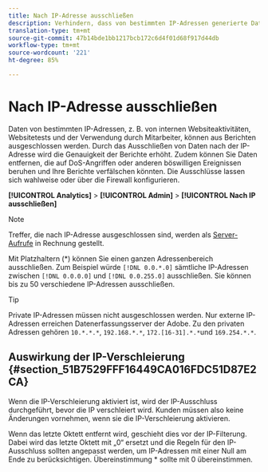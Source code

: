 ```yaml
---
title: Nach IP-Adresse ausschließen
description: Verhindern, dass von bestimmten IP-Adressen generierte Daten in Berichten angezeigt werden.
translation-type: tm+mt
source-git-commit: 47b14bde1bb1217bcb172c6d4f01d68f917d44db
workflow-type: tm+mt
source-wordcount: '221'
ht-degree: 85%

---
```



# Nach IP-Adresse ausschließen

Daten von bestimmten IP-Adressen, z. B. von internen Websiteaktivitäten, Websitetests und der Verwendung durch Mitarbeiter, können aus Berichten ausgeschlossen werden. Durch das Ausschließen von Daten nach der IP-Adresse wird die Genauigkeit der Berichte erhöht. Zudem können Sie Daten entfernen, die auf DoS-Angriffen oder anderen böswilligen Ereignissen beruhen und Ihre Berichte verfälschen könnten. Die Ausschlüsse lassen sich wahlweise oder über die Firewall konfigurieren.

**[!UICONTROL Analytics]** > **[!UICONTROL Admin]** > **[!UICONTROL Nach IP ausschließen]**

>[!NOTE]
>
>Treffer, die nach IP-Adresse ausgeschlossen sind, werden als [Server-Aufrufe](https://docs.adobe.com/content/help/de-DE/analytics/technotes/terms.html) in Rechnung gestellt.

Mit Platzhaltern (*) können Sie einen ganzen Adressenbereich ausschließen. Zum Beispiel würde `[!DNL 0.0.*.0]` sämtliche IP-Adressen zwischen `[!DNL 0.0.0.0]` und `[!DNL 0.0.255.0]` ausschließen. Sie können bis zu 50 verschiedene IP-Adressen ausschließen.

>[!TIP]
>
>Private IP-Adressen müssen nicht ausgeschlossen werden. Nur externe IP-Adressen erreichen Datenerfassungsserver der Adobe. Zu den privaten Adressen gehören `10.*.*.*`, `192.168.*.*`, `172.[16-31].*.*`und `169.254.*.*`.

## Auswirkung der IP-Verschleierung {#section_51B7529FFF16449CA016FDC51D87E2CA}

Wenn die IP-Verschleierung aktiviert ist, wird der IP-Ausschluss durchgeführt, bevor die IP verschleiert wird. Kunden müssen also keine Änderungen vornehmen, wenn sie die IP-Verschleierung aktivieren.

Wenn das letzte Oktett entfernt wird, geschieht dies vor der IP-Filterung. Dabei wird das letzte Oktett mit „0“ ersetzt und die Regeln für den IP-Ausschluss sollten angepasst werden, um IP-Adressen mit einer Null am Ende zu berücksichtigen. Übereinstimmung * sollte mit 0 übereinstimmen.
